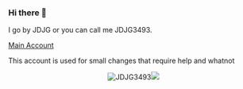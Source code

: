 ### Hi there 👋

I go by JDJG or you can call me JDJG3493.

[Main Account](https://github.com/JDJGInc)

This account is used for small changes that require help and whatnot

<p align="center"> <img src="https://github-readme-stats.vercel.app/api?username=JDJG3493&show_icons=true&hide_border=true&theme=gotham" alt="JDJG3493" /><img src="https://github-readme-stats.vercel.app/api/top-langs/?username=JDJG3493&hide=css,scss&theme=gotham&hide_border=true"></p>


